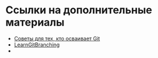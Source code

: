 # Ссылки на дополнительные материалы

+ [Советы для тех, кто осваивает Git](https://gb.ru/posts/soveti-pro-git)
+ [LearnGitBranching](https://learngitbranching.js.org/?locale=ru_RU)
+ 

